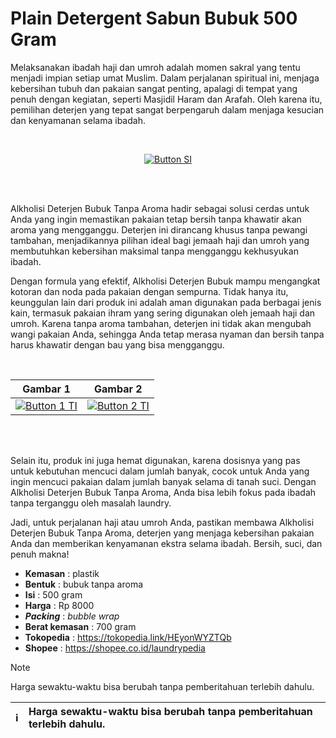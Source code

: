 # Plain Detergent Sabun Bubuk 500 Gram

Melaksanakan ibadah haji dan umroh adalah momen sakral yang tentu menjadi impian setiap umat Muslim. Dalam perjalanan spiritual ini, menjaga kebersihan tubuh dan pakaian sangat penting, apalagi di tempat yang penuh dengan kegiatan, seperti Masjidil Haram dan Arafah. Oleh karena itu, pemilihan deterjen yang tepat sangat berpengaruh dalam menjaga kesucian dan kenyamanan selama ibadah.

<br>

<div align = center>
    
[![Button SI]][Link SI]

<br>
<br>
</div>

Alkholisi Deterjen Bubuk Tanpa Aroma hadir sebagai solusi cerdas untuk Anda yang ingin memastikan pakaian tetap bersih tanpa khawatir akan aroma yang mengganggu. Deterjen ini dirancang khusus tanpa pewangi tambahan, menjadikannya pilihan ideal bagi jemaah haji dan umroh yang membutuhkan kebersihan maksimal tanpa mengganggu kekhusyukan ibadah.

Dengan formula yang efektif, Alkholisi Deterjen Bubuk mampu mengangkat kotoran dan noda pada pakaian dengan sempurna. Tidak hanya itu, keunggulan lain dari produk ini adalah aman digunakan pada berbagai jenis kain, termasuk pakaian ihram yang sering digunakan oleh jemaah haji dan umroh. Karena tanpa aroma tambahan, deterjen ini tidak akan mengubah wangi pakaian Anda, sehingga Anda tetap merasa nyaman dan bersih tanpa harus khawatir dengan bau yang bisa mengganggu.

<!---------------------------------[ Bagian Table Image ]---------------------------------->
<br>

<div align = center>

| Gambar 1 | Gambar 2|
|----------|----------|
| [![Button 1 TI]][Link 1 TI]   | [![Button 2 TI]][Link 2 TI]  |

<br>
<br>
</div>

Selain itu, produk ini juga hemat digunakan, karena dosisnya yang pas untuk kebutuhan mencuci dalam jumlah banyak, cocok untuk Anda yang ingin mencuci pakaian dalam jumlah banyak selama di tanah suci. Dengan Alkholisi Deterjen Bubuk Tanpa Aroma, Anda bisa lebih fokus pada ibadah tanpa terganggu oleh masalah laundry.

Jadi, untuk perjalanan haji atau umroh Anda, pastikan membawa Alkholisi Deterjen Bubuk Tanpa Aroma, deterjen yang menjaga kebersihan pakaian Anda dan memberikan kenyamanan ekstra selama ibadah. Bersih, suci, dan penuh makna!

- **Kemasan** : plastik
- **Bentuk** : bubuk tanpa aroma
- **Isi** : 500 gram
- **Harga** : Rp 8000
- **_Packing_** :  _bubble wrap_
- **Berat kemasan** : 700 gram
- **Tokopedia** : https://tokopedia.link/HEyonWYZTQb
- **Shopee** : https://shopee.co.id/laundrypedia
  
> [!NOTE]
> Harga sewaktu-waktu bisa berubah tanpa pemberitahuan terlebih dahulu.

| ℹ️        | Harga sewaktu-waktu bisa berubah tanpa pemberitahuan terlebih dahulu.      |
|---------------|:------------------------|

    
<!---------------------------------[ Bagian Single Image ]---------------------------------->

[Button SI]: https://blogger.googleusercontent.com/img/a/AVvXsEjtC3ECd4LpsPAbtfajyNGBscHWErItR0Qw9X-nAROj-JbwsJz4Qz9LCt8upKjeKx2uC5CbhF374nquv-tvr0-DTvFTPKpm2SMOCkMeydx37e5i_hNNrwEAoamkTyqoLK2vnyXKwb9kvRDnjNH1zNB3dU4mGRed9DSdwK0l2G7Ib1KvHAGVibJRXcRub7aq
[Link SI]: #

<!---------------------------------[ Bagian Table Image ]---------------------------------->
[Button 1 TI]: https://blogger.googleusercontent.com/img/b/R29vZ2xl/AVvXsEg4gz6F4SAYhRQ7ZSr0DwXe3Cgzxcqd-xhiv0agTR_bR2Mu5CwY0R3R_dS4G8n_HfLdaf__8VffjT0YEHnxwJ25wQxzdG0wX2Csp4Wsbn55-37eiaHHmXO5EeFV3sYRMZVI6aPTLw-q_q4lFiE9Zi6GoPutB5HpNN47MvYAeUQQNJwNWDIc0ZhDXlIhTRE/s320/alkholisi-deterjen-bubuk-500g-haji-dan-umroh.jpg
[Link 1 TI]: #
[Button 2 TI]: https://blogger.googleusercontent.com/img/b/R29vZ2xl/AVvXsEjRIqV8nfpZ2AI6sgJbx_77ysNBgGRSbLiT7mA4KbBKN-Iw4mwP6MXn2otYH-6qLfDHXdte5QTm2CXVBja2d69UrDQO1GaU08HYfLVR6IdInXmiwyP1u3YyxW58XwGABKTzYWixc9R_nNzPHGj4sKoSfQr8RyoJow9o2tm2spC2j3sYTA0wJX-68lQw8RM/s320/alkholisi-deterjen-bubuk-500g-haji-dan-umroh-2.jpg
[Link 2 TI]: #
